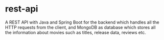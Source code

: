 # rest-api
A REST API with Java and Spring Boot for the backend which handles all the HTTP requests from the client, and MongoDB as database which stores all the information about movies such as titles, release data, reviews etc.
